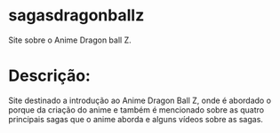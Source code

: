 # sagasdragonballz
Site sobre o  Anime Dragon ball Z.

# Descrição: 

Site destinado a introdução ao Anime Dragon Ball Z, onde é abordado o porque da criação do anime e também é mencionado sobre as quatro principais sagas que o anime aborda e alguns vídeos sobre as sagas.


